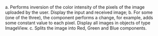 a. Performs inversion of the color intensity of the pixels of the image uploaded by the user. Display the input and received image;
b. For some (one of the three), the component performs a change, for example, adds some constant value to each pixel. Display all images in objects of type ImageView.
c. Splits the image into Red, Green and Blue components.
